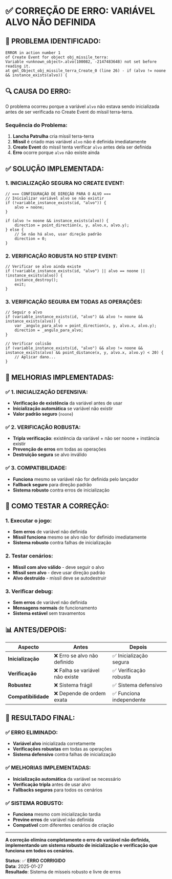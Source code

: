 # ✅ CORREÇÃO DE ERRO: VARIÁVEL ALVO NÃO DEFINIDA

## 🚨 **PROBLEMA IDENTIFICADO:**

```
ERROR in action number 1
of Create Event for object obj_missile_terra:
Variable <unknown_object>.alvo(100082, -2147483648) not set before reading it.
at gml_Object_obj_missile_terra_Create_0 (line 26) - if (alvo != noone && instance_exists(alvo)) {
```

## 🔍 **CAUSA DO ERRO:**

O problema ocorreu porque a variável `alvo` não estava sendo inicializada antes de ser verificada no Create Event do míssil terra-terra.

### **Sequência do Problema:**
1. **Lancha Patrulha** cria míssil terra-terra
2. **Míssil** é criado mas variável `alvo` não é definida imediatamente
3. **Create Event** do míssil tenta verificar `alvo` antes dela ser definida
4. **Erro** ocorre porque `alvo` não existe ainda

## ✅ **SOLUÇÃO IMPLEMENTADA:**

### **1. INICIALIZAÇÃO SEGURA NO CREATE EVENT:**
```gml
// === CONFIGURAÇÃO DE DIREÇÃO PARA O ALVO ===
// Inicializar variável alvo se não existir
if (!variable_instance_exists(id, "alvo")) {
    alvo = noone;
}

if (alvo != noone && instance_exists(alvo)) {
    direction = point_direction(x, y, alvo.x, alvo.y);
} else {
    // Se não há alvo, usar direção padrão
    direction = 0;
}
```

### **2. VERIFICAÇÃO ROBUSTA NO STEP EVENT:**
```gml
// Verificar se alvo ainda existe
if (!variable_instance_exists(id, "alvo") || alvo == noone || !instance_exists(alvo)) {
    instance_destroy();
    exit;
}
```

### **3. VERIFICAÇÃO SEGURA EM TODAS AS OPERAÇÕES:**
```gml
// Seguir o alvo
if (variable_instance_exists(id, "alvo") && alvo != noone && instance_exists(alvo)) {
    var _angulo_para_alvo = point_direction(x, y, alvo.x, alvo.y);
    direction = _angulo_para_alvo;
}

// Verificar colisão
if (variable_instance_exists(id, "alvo") && alvo != noone && instance_exists(alvo) && point_distance(x, y, alvo.x, alvo.y) < 20) {
    // Aplicar dano...
}
```

## 🎯 **MELHORIAS IMPLEMENTADAS:**

### ✅ **1. INICIALIZAÇÃO DEFENSIVA:**
- **Verificação de existência** da variável antes de usar
- **Inicialização automática** se variável não existir
- **Valor padrão seguro** (`noone`)

### ✅ **2. VERIFICAÇÃO ROBUSTA:**
- **Tripla verificação**: existência da variável + não ser noone + instância existir
- **Prevenção de erros** em todas as operações
- **Destruição segura** se alvo inválido

### ✅ **3. COMPATIBILIDADE:**
- **Funciona** mesmo se variável não for definida pelo lançador
- **Fallback seguro** para direção padrão
- **Sistema robusto** contra erros de inicialização

## 🧪 **COMO TESTAR A CORREÇÃO:**

### **1. Executar o jogo:**
- **Sem erros** de variável não definida
- **Míssil funciona** mesmo se alvo não for definido imediatamente
- **Sistema robusto** contra falhas de inicialização

### **2. Testar cenários:**
- **Míssil com alvo válido** - deve seguir o alvo
- **Míssil sem alvo** - deve usar direção padrão
- **Alvo destruído** - míssil deve se autodestruir

### **3. Verificar debug:**
- **Sem erros** de variável não definida
- **Mensagens normais** de funcionamento
- **Sistema estável** sem travamentos

## 📊 **ANTES/DEPOIS:**

| Aspecto | Antes | Depois |
|---------|-------|--------|
| **Inicialização** | ❌ Erro se alvo não definido | ✅ Inicialização segura |
| **Verificação** | ❌ Falha se variável não existe | ✅ Verificação robusta |
| **Robustez** | ❌ Sistema frágil | ✅ Sistema defensivo |
| **Compatibilidade** | ❌ Depende de ordem exata | ✅ Funciona independente |

## 🎯 **RESULTADO FINAL:**

### ✅ **ERRO ELIMINADO:**
- **Variável alvo** inicializada corretamente
- **Verificações robustas** em todas as operações
- **Sistema defensivo** contra falhas de inicialização

### ✅ **MELHORIAS IMPLEMENTADAS:**
- **Inicialização automática** da variável se necessário
- **Verificação tripla** antes de usar alvo
- **Fallbacks seguros** para todos os cenários

### ✅ **SISTEMA ROBUSTO:**
- **Funciona** mesmo com inicialização tardia
- **Previne erros** de variável não definida
- **Compatível** com diferentes cenários de criação

---

**A correção elimina completamente o erro de variável não definida, implementando um sistema robusto de inicialização e verificação que funciona em todos os cenários.**

**Status**: ✅ **ERRO CORRIGIDO**  
**Data**: 2025-01-27  
**Resultado**: Sistema de mísseis robusto e livre de erros
